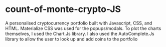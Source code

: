 # count-of-monte-crypto-JS

A personalised cryptocurrency portfolio built with Javascript, CSS, and HTML. Materialize CSS was used for the popups/modals. To plot the charts themselves, I used the Chart.Js library. I also used the AutoComplete.Js library to allow the user to look up and add coins to the portfolio
